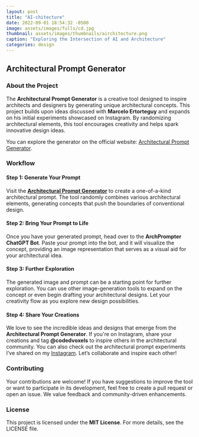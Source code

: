 ```yaml
---
layout: post
title: "AI-chitecture"
date: 2022-09-01 18:54:32 -0500
image: assets/images/fulls/cd.jpg
thumbnail: assets/images/thumbnails/airchitecture.png
caption: "Exploring the Intersection of AI and Architecture"
categories: design
---
```

## Architectural Prompt Generator

### About the Project

The **Architectural Prompt Generator** is a creative tool designed to inspire architects and designers by generating unique architectural concepts. This project builds upon ideas discussed with **Marcelo Ertorteguy** and expands on his initial experiments showcased on Instagram. By randomizing architectural elements, this tool encourages creativity and helps spark innovative design ideas.

You can explore the generator on the official website: [Architectural Prompt Generator](https://www.architecturalprompt.com/).

### Workflow

#### Step 1: Generate Your Prompt

Visit the **[Architectural Prompt Generator](https://www.architecturalprompt.com/)** to create a one-of-a-kind architectural prompt. The tool randomly combines various architectural elements, generating concepts that push the boundaries of conventional design.

#### Step 2: Bring Your Prompt to Life

Once you have your generated prompt, head over to the **ArchPrompter ChatGPT Bot**. Paste your prompt into the bot, and it will visualize the concept, providing an image representation that serves as a visual aid for your architectural idea.

#### Step 3: Further Exploration

The generated image and prompt can be a starting point for further exploration. You can use other image-generation tools to expand on the concept or even begin drafting your architectural designs. Let your creativity flow as you explore new design possibilities.

#### Step 4: Share Your Creations

We love to see the incredible ideas and designs that emerge from the **Architectural Prompt Generator**. If you're on Instagram, share your creations and tag **@codedvoxels** to inspire others in the architectural community. You can also check out the architectural prompt experiments I’ve shared on my [Instagram](https://www.instagram.com/codedvoxels/). Let’s collaborate and inspire each other!

### Contributing

Your contributions are welcome! If you have suggestions to improve the tool or want to participate in its development, feel free to create a pull request or open an issue. We value feedback and community-driven enhancements.

### License

This project is licensed under the **MIT License**. For more details, see the LICENSE file.